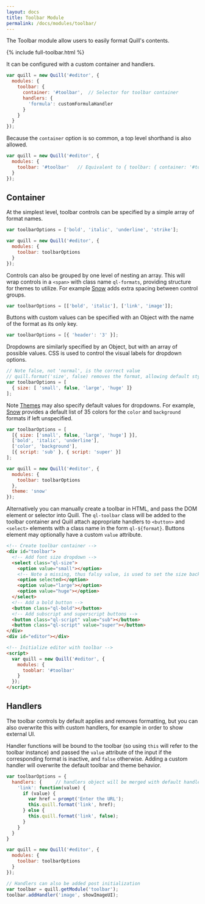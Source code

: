 ```yaml
---
layout: docs
title: Toolbar Module
permalink: /docs/modules/toolbar/
---
```

<!-- head -->
<link href="{{ site.cdn }}{{ site.version }}/quill.snow.css" rel="stylesheet">
<!-- head -->

The Toolbar module allow users to easily format Quill's contents.

<div class="quill-wrapper">
  <div id="toolbar-toolbar" class="toolbar">
  {% include full-toolbar.html %}
  </div>
  <div id="toolbar-editor" class="editor"></div>
</div>

It can be configured with a custom container and handlers.

```javascript
var quill = new Quill('#editor', {
  modules: {
    toolbar: {
      container: '#toolbar',  // Selector for toolbar container
      handlers: {
        'formula': customFormulaHandler
      }
    }
  }
});
```

Because the `container` option is so common, a top level shorthand is also allowed.

```javascript
var quill = new Quill('#editor', {
  modules: {
    toolbar: '#toolbar'   // Equivalent to { toolbar: { container: '#toolbar' }}
  }
});
```


## Container

At the simplest level, toolbar controls can be specified by a simple array of format names.

```javascript
var toolbarOptions = ['bold', 'italic', 'underline', 'strike'];

var quill = new Quill('#editor', {
  modules: {
    toolbar: toolbarOptions
  }
});
```

Controls can also be grouped by one level of nesting an array. This will wrap controls in a `<span>` with class name `ql-formats`, providing structure for themes to utilize. For example [Snow](/docs/themes/snow/) adds extra spacing between control groups.

```javascript
var toolbarOptions = [['bold', 'italic'], ['link', 'image']];
```

Buttons with custom values can be specified with an Object with the name of the format as its only key.

```javascript
var toolbarOptions = [{ 'header': '3' }];
```

Dropdowns are similarly specified by an Object, but with an array of possible values. CSS is used to control the visual labels for dropdown options.

```javascript
// Note false, not 'normal', is the correct value
// quill.format('size', false) removes the format, allowing default styling to work
var toolbarOptions = [
  { size: [ 'small', false, 'large', 'huge' ]}
];
```

Note [Themes](/docs/themes/) may also specify default values for dropdowns. For example, [Snow](/docs/themes/snow/) provides a default list of 35 colors for the `color` and `background` formats if left unspecified.

```javascript
var toolbarOptions = [
  [{ size: ['small', false, 'large', 'huge'] }],
  ['bold', 'italic', 'underline'],
  ['color', 'background'],
  [{ script: 'sub' }, { script: 'super' }]
];

var quill = new Quill('#editor', {
  modules: {
    toolbar: toolbarOptions
  },
  theme: 'snow'
});
```

Alternatively you can manually create a toolbar in HTML, and pass the DOM element or selector into Quill. The `ql-toolbar` class will be added to the toolbar container and Quill attach appropriate handlers to `<button>` and `<select>` elements with a class name in the form `ql-${format}`. Buttons element may optionally have a custom `value` attribute.

```html
<!-- Create toolbar container -->
<div id="toolbar">
  <!-- Add font size dropdown -->
  <select class="ql-size">
    <option value="small"></option>
    <!-- Note a missing, thus falsy value, is used to set the size back to default -->
    <option selected></option>
    <option value="large"></option>
    <option value="huge"></option>
  </select>
  <!-- Add a bold button -->
  <button class="ql-bold"></button>
  <!-- Add subscript and superscript buttons -->
  <button class="ql-script" value="sub"></button>
  <button class="ql-script" value="super"></button>
</div>
<div id="editor"></div>

<!-- Initialize editor with toolbar -->
<script>
  var quill = new Quill('#editor', {
    modules: {
      tooblar: '#toolbar'
    }
  });
</script>
```


## Handlers

The toolbar controls by default applies and removes formatting, but you can also overwrite this with custom handlers, for example in order to show external UI.

Handler functions will be bound to the toolbar (so using `this` will refer to the toolbar instance) and passed the `value` attribute of the input if the corresponding format is inactive, and `false` otherwise. Adding a custom handler will overwrite the default toolbar and theme behavior.

```javascript
var toolbarOptions = {
  handlers: {     // handlers object will be merged with default handlers object
    'link': function(value) {
      if (value) {
        var href = prompt('Enter the URL');
        this.quill.format('link', href);
      } else {
        this.quill.format('link', false);
      }
    }
  }
}

var quill = new Quill('#editor', {
  modules: {
    toolbar: toolbarOptions
  }
});

// Handlers can also be added post initialization
var toolbar = quill.getModule('toolbar');
toolbar.addHandler('image', showImageUI);
```

<!-- script -->
<script src="{{site.cdn}}{{site.version}}/quill.js"></script>
<script>
  var quill = new Quill('#toolbar-editor', {
    modules: {
      toolbar: { container: '#toolbar-toolbar' }
    },
    theme: 'snow'
  });
</script>
<!-- script -->
